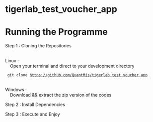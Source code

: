 # tigerlab_test_voucher_app

<h1>Running the Programme</h1>

<p>Step 1 : Cloning the Repositories</p> </br>
Linux : </br>
&nbsp;&nbsp;&nbsp;&nbsp;Open your terminal and direct to your development directory

<code> git clone https://github.com/QuantMis/tigerlab_test_voucher_app </code></br>


Windows :</br>
&nbsp;&nbsp;&nbsp;&nbsp;Download && extract the zip version of the codes </br>

<p>Step 2 : Install Dependencies</p>

<p>Step 3 : Execute and Enjoy</p>
